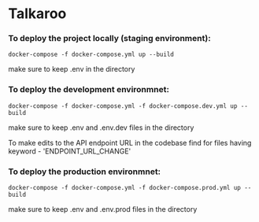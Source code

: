 # Talkaroo

### To deploy the project locally (staging environment):
```
docker-compose -f docker-compose.yml up --build
```
make sure to keep .env in the directory

### To deploy the development environmnet:
```
docker-compose -f docker-compose.yml -f docker-compose.dev.yml up --build
```
make sure to keep .env and .env.dev files in the directory

To make edits to the API endpoint URL in the codebase find for files having keyword - 'ENDPOINT_URL_CHANGE'

### To deploy the production environmnet:
```
docker-compose -f docker-compose.yml -f docker-compose.prod.yml up --build
```
make sure to keep .env and .env.prod files in the directory




